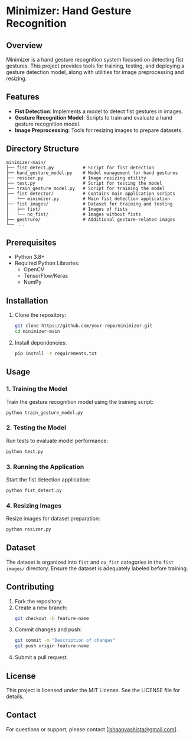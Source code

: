 # Minimizer: Hand Gesture Recognition

## Overview
Minimizer is a hand gesture recognition system focused on detecting fist gestures. This project provides tools for training, testing, and deploying a gesture detection model, along with utilities for image preprocessing and resizing.

## Features
- **Fist Detection**: Implements a model to detect fist gestures in images.
- **Gesture Recognition Model**: Scripts to train and evaluate a hand gesture recognition model.
- **Image Preprocessing**: Tools for resizing images to prepare datasets.

## Directory Structure
```
minimizer-main/
├── fist_detect.py           # Script for fist detection
├── hand_gesture_model.py    # Model management for hand gestures
├── resizer.py               # Image resizing utility
├── test.py                  # Script for testing the model
├── train_gesture_model.py   # Script for training the model
├── fist detector/           # Contains main application scripts
│   └── minimizer.py         # Main fist detection application
├── fist images/             # Dataset for training and testing
│   ├── fist/                # Images of fists
│   └── no_fist/             # Images without fists
├── gestrure/                # Additional gesture-related images
└── ...
```

## Prerequisites
- Python 3.8+
- Required Python Libraries:
  - OpenCV
  - TensorFlow/Keras
  - NumPy

## Installation
1. Clone the repository:
   ```bash
   git clone https://github.com/your-repo/minimizer.git
   cd minimizer-main
   ```
2. Install dependencies:
   ```bash
   pip install -r requirements.txt
   ```

## Usage

### 1. Training the Model
Train the gesture recognition model using the training script:
```bash
python train_gesture_model.py
```

### 2. Testing the Model
Run tests to evaluate model performance:
```bash
python test.py
```

### 3. Running the Application
Start the fist detection application:
```bash
python fist_detect.py
```

### 4. Resizing Images
Resize images for dataset preparation:
```bash
python resizer.py
```

## Dataset
The dataset is organized into `fist` and `no_fist` categories in the `fist images/` directory. Ensure the dataset is adequately labeled before training.

## Contributing
1. Fork the repository.
2. Create a new branch:
   ```bash
   git checkout -b feature-name
   ```
3. Commit changes and push:
   ```bash
   git commit -m "Description of changes"
   git push origin feature-name
   ```
4. Submit a pull request.

## License
This project is licensed under the MIT License. See the LICENSE file for details.

## Contact
For questions or support, please contact [ishaanvashista@gmail.com].

